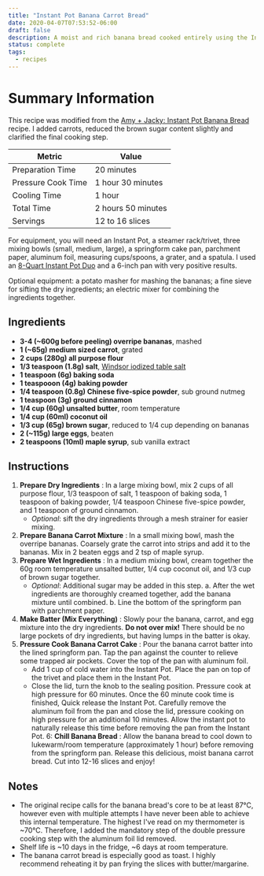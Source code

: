 ```yaml
---
title: "Instant Pot Banana Carrot Bread"
date: 2020-04-07T07:53:52-06:00
draft: false
description: A moist and rich banana bread cooked entirely using the Instant Pot pressure cooker.
status: complete
tags:
  - recipes
---
```


# Summary Information

This recipe was modified from the [Amy + Jacky: Instant Pot Banana Bread](https://www.pressurecookrecipes.com/instant-pot-banana-bread/) recipe. I added carrots, reduced the brown sugar content slightly and clarified the final cooking step.

| Metric             | Value              |
|--------------------|--------------------|
| Preparation Time   | 20 minutes         |
| Pressure Cook Time | 1 hour 30 minutes  |
| Cooling Time       | 1 hour             |
| Total Time         | 2 hours 50 minutes |
| Servings           | 12 to 16 slices    |

For equipment, you will need an Instant Pot, a steamer rack/trivet, three mixing bowls (small, medium, large), a springform cake pan, parchment paper, aluminum foil, measuring cups/spoons, a grater, and a spatula. I used an [8-Quart Instant Pot Duo](https://instantpot.com/portfolio-item/duo/) and a 6-inch pan with very positive results.

Optional equipment: a potato masher for mashing the bananas; a fine sieve for sifting the dry ingredients; an electric mixer for combining the ingredients together.

## Ingredients

- **3-4 (~600g before peeling) overripe bananas**, mashed
- **1 (~65g) medium sized carrot**, grated
- **2 cups (280g) all purpose flour**
- **1/3 teaspoon (1.8g) salt**, [Windsor iodized table salt](http://windsorsalt.com/products/table-salt-and-household-salt/)
- **1 teaspoon (6g) baking soda**
- **1 teaspooon (4g) baking powder**
- **1/4 teaspoon (0.8g) Chinese five-spice powder**, sub ground nutmeg
- **1 teaspoon (3g) ground cinnamon**
- **1/4 cup (60g) unsalted butter**, room temperature
- **1/4 cup (60ml) coconut oil**
- **1/3 cup (65g) brown sugar**, reduced to 1/4 cup depending on bananas
- **2 (~115g) large eggs**, beaten
- **2 teaspoons (10ml) maple syrup**, sub vanilla extract

## Instructions

1. **Prepare Dry Ingredients**
: In a large mixing bowl, mix 2 cups of all purpose flour, 1/3 teaspoon of salt, 1 teaspoon of baking soda, 1 teaspoon of baking powder, 1/4 teaspoon Chinese five-spice powder, and 1 teaspoon of ground cinnamon.
    * *Optional*: sift the dry ingredients through a mesh strainer for easier mixing.
2. **Prepare Banana Carrot Mixture**
: In a small mixing bowl, mash the overripe bananas. Coarsely grate the carrot into strips and add it to the bananas. Mix in 2 beaten eggs and 2 tsp of maple syrup.
3. **Prepare Wet Ingredients**
: In a medium mixing bowl, cream together the 60g room temperature unsalted butter, 1/4 cup coconut oil, and 1/3 cup of brown sugar together.
    * *Optional*: Additional sugar may be added in this step.
    a. After the wet ingredients are thoroughly creamed together, add the banana mixture until combined.
    b. Line the bottom of the springform pan with parchment paper.
4. **Make Batter (Mix Everything)**
: Slowly pour the banana, carrot, and egg mixture into the dry ingredients. **Do not over mix!** There should be no large pockets of dry ingredients, but having lumps in the batter is okay.
5. **Pressure Cook Banana Carrot Cake**
: Pour the banana carrot batter into the lined springform pan. Tap the pan against the counter to relieve some trapped air pockets. Cover the top of the pan with aluminum foil.
    * Add 1 cup of cold water into the Instant Pot. Place the pan on top of the trivet and place them in the Instant Pot.
    * Close the lid, turn the knob to the sealing position. Pressure cook at high pressure for 60 minutes. Once the 60 minute cook time is finished, Quick release the Instant Pot. Carefully remove the aluminum foil from the pan and close the lid, pressure cooking on high pressure for an additional 10 minutes. Allow the instant pot to naturally release this time before removing the pan from the Instant Pot.
6: **Chill Banana Bread**
: Allow the banana bread to cool down to lukewarm/room temperature (approximately 1 hour) before removing from the springform pan. Release this delicious, moist banana carrot bread. Cut into 12-16 slices and enjoy!

## Notes

* The original recipe calls for the banana bread's core to be at least 87°C, however even with multiple attempts I have never been able to achieve this internal temperature. The highest I've read on my thermometer is ~70°C. Therefore, I added the mandatory step of the double pressure cooking step with the aluminum foil lid removed.
* Shelf life is ~10 days in the fridge, ~6 days at room temperature.
* The banana carrot bread is especially good as toast. I highly recommend reheating it by pan frying the slices with butter/margarine.
